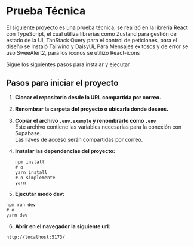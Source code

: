 # Prueba Técnica

El siguiente proyecto es una prueba técnica, se realizó en la libreria React con TypeScript, el cual utiliza librerias como Zustand para gestión de estado de la UI,
TanStack Query para el control de peticiones, para el diseño se instaló Tailwind y DaisyUi, Para Mensajes exitosos y de error se uso SweeAlert2, para los iconos
se utilizo React-icons

Sigue los siguientes pasos para instalar y ejecutar

## Pasos para iniciar el proyecto

1. **Clonar el repositorio desde la URL compartida por correo.**

2. **Renombrar la carpeta del proyecto o ubicarla donde desees.**

3. **Copiar el archivo `.env.example` y renombrarlo como `.env`**  
   Este archivo contiene las variables necesarias para la conexión con Supabase.  
   Las llaves de acceso serán compartidas por correo.

4. **Instalar las dependencias del proyecto:**

   ```
   npm install
   # o
   yarn install
   # o simplemente
   yarn

5. **Ejecutar modo dev:**
  ```
  npm run dev
  # o
  yarn dev
  ```
6. **Abrir en el navegador la siguiente url:**
  ```
  http://localhost:5173/
  ```